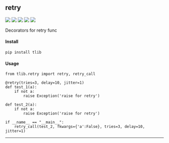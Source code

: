 ## **retry**
[![](https://img.shields.io/badge/Project-retry-yellow.svg)]()
[![](https://img.shields.io/badge/Python-2.7-green.svg)]()
[![](https://img.shields.io/badge/Python-3.6-green.svg)]()
[![](https://img.shields.io/badge/Email-tao.xu2008@outlook.com-red.svg)]()
[![](https://img.shields.io/badge/Blog-https://txu2008.github.io-red.svg)][1]

Decorators for retry func

#### Install
    pip install tlib

#### Usage
    from tlib.retry import retry, retry_call
    
    @retry(tries=3, delay=10, jitter=1)
    def test_1(a):
        if not a:
            raise Exception('raise for retry')
            
    def test_2(a):
        if not a:
            raise Exception('raise for retry')
            
    if __name__ == "__main__":
        retry_call(test_2, fkwargs={'a':False}, tries=3, delay=10, jitter=1)
        
***
[1]: https://txu2008.github.io